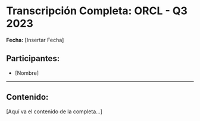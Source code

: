 # Transcripción Completa: ORCL - Q3 2023

**Fecha:** [Insertar Fecha]

## Participantes:
* [Nombre]

---

## Contenido:

[Aquí va el contenido de la completa...]